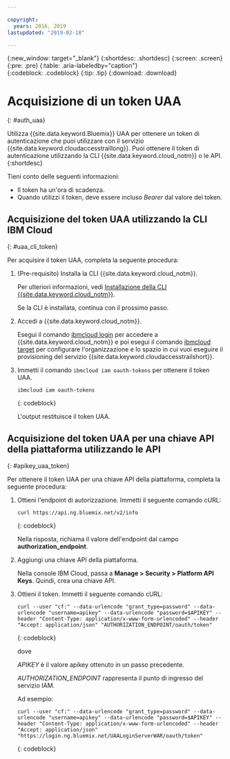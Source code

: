 ```yaml
---

copyright:
  years: 2016, 2019
lastupdated: "2019-02-18"

---
```


{:new_window: target="_blank"}
{:shortdesc: .shortdesc}
{:screen: .screen}
{:pre: .pre}
{:table: .aria-labeledby="caption"}    
{:codeblock: .codeblock}
{:tip: .tip}
{:download: .download}


# Acquisizione di un token UAA
{: #auth_uaa}

Utilizza {{site.data.keyword.Bluemix}} UAA per ottenere un token di autenticazione che puoi utilizzare con il servizio {{site.data.keyword.cloudaccesstraillong}}. Puoi ottenere il token di autenticazione utilizzando la CLI {{site.data.keyword.cloud_notm}} o le API.
{:shortdesc}

Tieni conto delle seguenti informazioni:

* Il token ha un'ora di scadenza. 
* Quando utilizzi il token, deve essere incluso *Bearer* dal valore del token.
		
## Acquisizione del token UAA utilizzando la CLI IBM Cloud
{: #uaa_cli_token}

Per acquisire il token UAA, completa la seguente procedura:

1. (Pre-requisito) Installa la CLI {{site.data.keyword.cloud_notm}}.

   Per ulteriori informazioni, vedi [Installazione della CLI {{site.data.keyword.cloud_notm}}](/docs/cli?topic=cloud-cli-ibmcloud-cli#ibmcloud-cli).
   
   Se la CLI è installata, continua con il prossimo passo.
    
2. Accedi a {{site.data.keyword.cloud_notm}}. 

    Esegui il comando [ibmcloud login](/docs/cli/reference/ibmcloud/bx_cli.html#ibmcloud_login) per accedere a {{site.data.keyword.cloud_notm}} e poi esegui il comando [ibmcloud target](/docs/cli/reference/ibmcloud/bx_cli.html#ibmcloud_target) per configurare l'organizzazione e lo spazio in cui vuoi eseguire il provisioning del servizio {{site.data.keyword.cloudaccesstrailshort}}.
	
3. Immetti il comando `ibmcloud iam oauth-tokens` per ottenere il token UAA.

    ```
	ibmcloud iam oauth-tokens
	```
	{: codeblock}
	
	L'output restituisce il token UAA.


	


## Acquisizione del token UAA per una chiave API della piattaforma utilizzando le API
{: #apikey_uaa_token}

Per ottenere il token UAA per una chiave API della piattaforma, completa la seguente procedura:

1. Ottieni l'endpoint di autorizzazione. Immetti il seguente comando cURL:

    ```
    curl https://api.ng.bluemix.net/v2/info
    ```
    {: codeblock}

    Nella risposta, richiama il valore dell'endpoint dal campo **authorization_endpoint**.

2. Aggiungi una chiave API della piattaforma.

    Nella console IBM Cloud, passa a **Manage > Security > Platform API Keys**.
    Quindi, crea una chiave API.

3. Ottieni il token. Immetti il seguente comando cURL:

    ```
    curl --user "cf:" --data-urlencode "grant_type=password" --data-urlencode "username=apikey" --data-urlencode "password=$APIKEY" --header "Content-Type: application/x-www-form-urlencoded" --header "Accept: application/json" "AUTHORIZATION_ENDPOINT/oauth/token"
    ```
    {: codeblock}

    dove 
    
    *APIKEY* è il valore apikey ottenuto in un passo precedente.
    
    *AUTHORIZATION_ENDPOINT* rappresenta il punto di ingresso del servizio IAM.

    Ad esempio:

    ```
    curl --user "cf:" --data-urlencode "grant_type=password" --data-urlencode "username=apikey" --data-urlencode "password=$APIKEY" --header "Content-Type: application/x-www-form-urlencoded" --header "Accept: application/json" "https://login.ng.bluemix.net/UAALoginServerWAR/oauth/token"
    ```
    {: codeblock}


